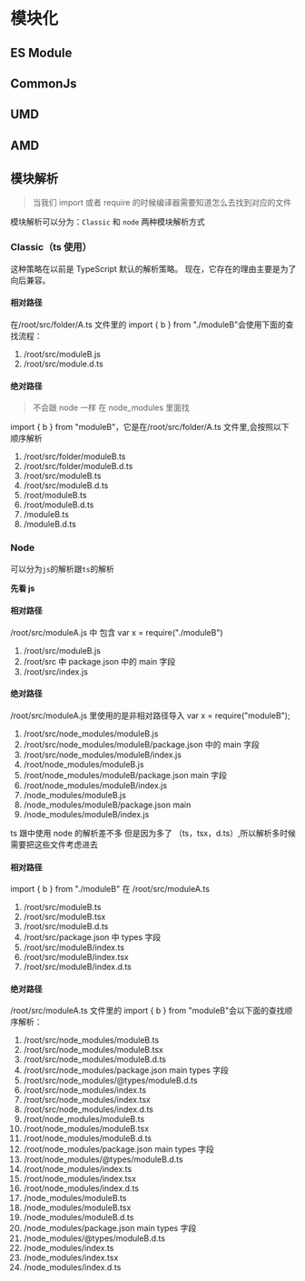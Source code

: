 # 模块化

## ES Module

## CommonJs

## UMD

## AMD

## 模块解析

> 当我们 import 或者 require 的时候编译器需要知道怎么去找到对应的文件

模块解析可以分为：`Classic` 和 `node` 两种模块解析方式

### Classic（ts 使用）

这种策略在以前是 TypeScript 默认的解析策略。 现在，它存在的理由主要是为了向后兼容。

#### 相对路径

在/root/src/folder/A.ts 文件里的 import { b } from "./moduleB"会使用下面的查找流程：

1. /root/src/moduleB.js
2. /root/src/module.d.ts

#### 绝对路径

> 不会跟 node 一样 在 node_modules 里面找

import { b } from "moduleB"，它是在/root/src/folder/A.ts 文件里,会按照以下顺序解析

1. /root/src/folder/moduleB.ts
2. /root/src/folder/moduleB.d.ts
3. /root/src/moduleB.ts
4. /root/src/moduleB.d.ts
5. /root/moduleB.ts
6. /root/moduleB.d.ts
7. /moduleB.ts
8. /moduleB.d.ts

### Node

可以分为`js`的解析跟`ts`的解析

**先看 js**

#### 相对路径

/root/src/moduleA.js 中 包含 var x = require("./moduleB")

1. /root/src/moduleB.js
2. /root/src 中 package.json 中的 main 字段
3. /root/src/index.js

#### 绝对路径

/root/src/moduleA.js 里使用的是非相对路径导入 var x = require("moduleB");

1. /root/src/node_modules/moduleB.js
2. /root/src/node_modules/moduleB/package.json 中的 main 字段
3. /root/src/node_modules/moduleB/index.js
4. /root/node_modules/moduleB.js
5. /root/node_modules/moduleB/package.json main 字段
6. /root/node_modules/moduleB/index.js
7. /node_modules/moduleB.js
8. /node_modules/moduleB/package.json main
9. /node_modules/moduleB/index.js

ts 跟中使用 node 的解析差不多 但是因为多了 （ts，tsx，d.ts）,所以解析多时候需要把这些文件考虑进去

#### 相对路径

import { b } from "./moduleB" 在 /root/src/moduleA.ts

1. /root/src/moduleB.ts
2. /root/src/moduleB.tsx
3. /root/src/moduleB.d.ts
4. /root/src/package.json 中 types 字段
5. /root/src/moduleB/index.ts
6. /root/src/moduleB/index.tsx
7. /root/src/moduleB/index.d.ts

#### 绝对路径

/root/src/moduleA.ts 文件里的 import { b } from "moduleB"会以下面的查找顺序解析：

1.  /root/src/node_modules/moduleB.ts
2.  /root/src/node_modules/moduleB.tsx
3.  /root/src/node_modules/moduleB.d.ts
4.  /root/src/node_modules/package.json main types 字段
5.  /root/src/node_modules/@types/moduleB.d.ts
6.  /root/src/node_modules/index.ts
7.  /root/src/node_modules/index.tsx
8.  /root/src/node_modules/index.d.ts
9.  /root/node_modules/moduleB.ts
10.  /root/node_modules/moduleB.tsx
11.  /root/node_modules/moduleB.d.ts
12.  /root/node_modules/package.json main types 字段
13.  /root/node_modules/@types/moduleB.d.ts
14.  /root/node_modules/index.ts
15.  /root/node_modules/index.tsx
16.  /root/node_modules/index.d.ts
17.  /node_modules/moduleB.ts
18.  /node_modules/moduleB.tsx
19.  /node_modules/moduleB.d.ts
20.  /node_modules/package.json main types 字段
21.  /node_modules/@types/moduleB.d.ts
22.  /node_modules/index.ts
23.  /node_modules/index.tsx
24.  /node_modules/index.d.ts